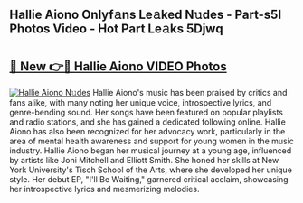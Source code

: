 ## Hallie Aiono Onlyf𝚊ns Le𝚊ked N𝚞des - Part-s5I Photos Video - Hot Part Le𝚊ks 5Djwq

# <h2><a href="http://ab35653.deff.icu/?id=Hallie+Aiono">🔗 New 👉🔴 Hallie Aiono VIDEO Photos</a></h2>

[![Hallie Aiono N𝚞des](https://i.imgur.com/rIISA9y.gif)](http://ab35653.deff.icu/?id=Hallie+Aiono)
Hallie Aiono's music has been praised by critics and fans alike, with many noting her unique voice, introspective lyrics, and genre-bending sound. Her songs have been featured on popular playlists and radio stations, and she has gained a dedicated following online. Hallie Aiono has also been recognized for her advocacy work, particularly in the area of mental health awareness and support for young women in the music industry. Hallie Aiono began her musical journey at a young age, influenced by artists like Joni Mitchell and Elliott Smith. She honed her skills at New York University's Tisch School of the Arts, where she developed her unique style. Her debut EP, "I'll Be Waiting," garnered critical acclaim, showcasing her introspective lyrics and mesmerizing melodies.
